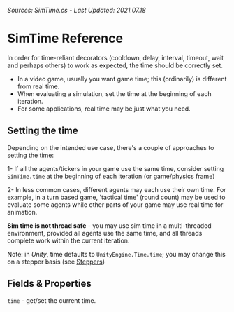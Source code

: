 *Sources: SimTime.cs - Last Updated: 2021.07.18*

# SimTime Reference

In order for time-reliant decorators (cooldown, delay, interval, timeout, wait and perhaps others) to work as expected, the time should be correctly set.

- In a video game, usually you want game time; this (ordinarily) is different from real time.
- When evaluating a simulation, set the time at the beginning of each iteration.
- For some applications, real time may be just what you need.

## Setting the time

Depending on the intended use case, there's a couple of approaches to setting the time:

1- If all the agents/tickers in your game use the same time, consider setting `SimTime.time` at the beginning of each iteration (or game/physics frame)

2- In less common cases, different agents may each use their own time. For example, in a turn based game, 'tactical time' (round count) may be used to evaluate some agents while other parts of your game may use real time for animation.

**Sim time is not thread safe** - you may use sim time in a multi-threaded environment, provided all agents use the same time, and all threads complete work within the current iteration.

Note: in *Unity*, time defaults to `UnityEngine.Time.time`; you may change this on a stepper basis (see [Steppers](Unity/Steppers.md))

## Fields & Properties

`time` - get/set the current time.
